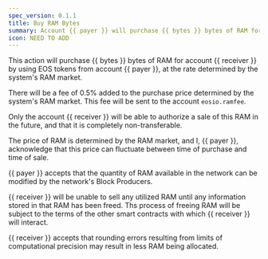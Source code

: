 ```yaml
---
spec_version: 0.1.1
title: Buy RAM Bytes
summary: Account {{ payer }} will purchase {{ bytes }} bytes of RAM for account {{ receiver }}
icon: NEED TO ADD
---
```


This action will purchase {{ bytes }} bytes of RAM for account {{ receiver }} by using EOS tokens from account {{ payer }}, at the rate determined by the system's RAM market.

There will be a fee of 0.5% added to the purchase price determined by the system's RAM market. This fee will be sent to the account `eosio.ramfee`.

Only the account {{ receiver }} will be able to authorize a sale of this RAM in the future, and that it is completely non-transferable.

The price of RAM is determined by the RAM market, and I, {{ payer }}, acknowledge that this price can fluctuate between time of purchase and time of sale.

{{ payer }} accepts that the quantity of RAM available in the network can be modified by the network's Block Producers.

{{ receiver }} will be unable to sell any utilized RAM until any information stored in that RAM has been freed. Ths process of freeing RAM will be subject to the terms of the other smart contracts with which {{ receiver }} will interact.

{{ receiver }} accepts that rounding errors resulting from limits of computational precision may result in less RAM being allocated.
